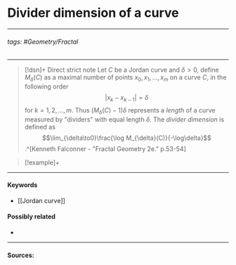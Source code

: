 # Divider dimension of a curve
***
###### tags: #Geometry/Fractal  
***
>[!dsn]+ Direct strict note
>Let $C$ be a Jordan curve and $\delta>0$, define $M_{\delta}(C)$ as a maximal number of points $x_{0},x_{1},\dots,x_{m}$ on a curve $C$, in the following order
>$$|x_{k}-x_{k-1}|=\delta$$
>for $k=1,2,\dots,m$. Thus $(M_{\delta}(C)-1)\delta$ represents a *length* of a curve measured by "dividers" with equal length $\delta$.
>The *divider dimension* is defined as
>$$\lim_{\delta\to0}\frac{\log M_{\delta}(C)}{-\log\delta}$$
>.^[Kenneth Falconner - "Fractal Geometry 2e." p.53-54]

>[!example]+ 
>
***
#### Keywords
- [[Jordan curve]]
#### Possibly related
- 
***
#### Sources: